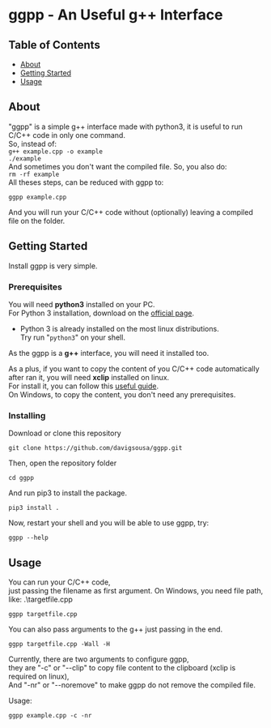 # ggpp - An Useful g++ Interface

## Table of Contents

- [About](#about)
- [Getting Started](#getting_started)
- [Usage](#usage)

## About <a name = "about"></a>

"ggpp" is a simple g++ interface made with python3, it is useful to run C/C++ code in only one command.<br>
So, instead of:<br>
`g++ example.cpp -o example`<br>
`./example`<br>
And sometimes you don't want the compiled file. So, you also do:<br>
`rm -rf example`<br>
All theses steps, can be reduced with ggpp to:<br>

```
ggpp example.cpp
```

And you will run your C/C++ code without (optionally) leaving a compiled file on the folder.<br>

## Getting Started <a name = "getting_started"></a>

Install ggpp is very simple.

### Prerequisites

You will need **python3** installed on your PC.<br>
For Python 3 installation, download on the [official page](https://www.python.org/downloads/).<br>

- Python 3 is already installed on the most linux distributions.<br>
  Try run "`python3`" on your shell.

As the ggpp is a **g++** interface, you will need it installed too.

As a plus, if you want to copy the content of you C/C++ code automatically after ran it, you will need **xclip** installed on linux. <br>
For install it, you can follow this [useful guide](https://linoxide.com/linux-how-to/copy-paste-commands-output-xclip-linux/). <br>
On Windows, to copy the content, you don't need any prerequisites.

### Installing

Download or clone this repository

```
git clone https://github.com/davigsousa/ggpp.git
```

Then, open the repository folder

```
cd ggpp
```

And run pip3 to install the package.

```
pip3 install .
```

Now, restart your shell and you will be able to use ggpp, try:

```
ggpp --help
```

## Usage <a name = "usage"></a>

You can run your C/C++ code,<br>
just passing the filename as first argument. On Windows, you need file path, like: .\targetfile.cpp <br>

```
ggpp targetfile.cpp
```

You can also pass arguments to the g++ just passing in the end.

```
ggpp targetfile.cpp -Wall -H
```

Currently, there are two arguments to configure ggpp,<br>
they are "-c" or "--clip" to copy file content to the clipboard (xclip is required on linux), <br>
And "-nr" or "--noremove" to make ggpp do not remove the compiled file.

Usage:

```
ggpp example.cpp -c -nr
```
